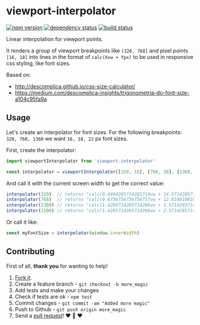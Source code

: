 # viewport-interpolator
[![npm version](https://img.shields.io/npm/v/viewport-interpolator.svg?style=flat-square)](https://www.npmjs.com/package/viewport-interpolator)
[![dependency status](https://img.shields.io/david/team-767/viewport-interpolator.svg?style=flat-square)](https://david-dm.org/team-767/viewport-interpolator)
[![build status](https://img.shields.io/travis/team-767/viewport-interpolator.svg?style=flat-square)](https://travis-ci.org/team-767/viewport-interpolator)

Linear interpolation for viewport points.

It renders a group of viewport breakpoints like `[320, 768]` and pixel points `[16, 18]` into lines
in the format of `calc(Xvw + Ypx)` to be used in responsive css styling, like font sizes.

Based on:
- http://descomplica.github.io/css-size-calculator/
- https://medium.com/descomplica-insights/trigonometria-do-font-size-a104c95fa9a

## Usage

Let's create an interpolator for font sizes. For the following breakpoints: `320, 768, 1360` we want
`16, 18, 22` px font sizes.

First, create the interpolator:

```js
import viewportInterpolator from 'viewport-interpolator'

const interpolator = viewportInterpolator([320, 16], [768, 18], [1360, 22])
```

And call it with the current screen width to get the correct value:

```js
interpolator(320)  // returns "calc(0.4464285714285714vw + 14.571428571428571px)" i.e. 16px on 320px screen width
interpolator(768)  // returns "calc(0.6756756756756757vw + 12.81081081081081px)"  i.e. 18px on 768px screen width
interpolator(1360) // returns "calc(1.4285714285714286vw + 2.5714285714285716px)" i.e. 22px on 1360px screen width
interpolator(1500) // returns "calc(1.4285714285714286vw + 2.5714285714285716px)" i.e. 24px on 1500px screen width
```

Or call it like:

```js
const myFontSize = interpolator(window.innerWidth)
```

## Contributing

First of all, **thank you** for wanting to help!

1. [Fork it](https://help.github.com/articles/fork-a-repo).
2. Create a feature branch - `git checkout -b more_magic`
3. Add tests and make your changes
4. Check if tests are ok - `npm test`
5. Commit changes - `git commit -am "Added more magic"`
6. Push to Github - `git push origin more_magic`
7. Send a [pull request](https://help.github.com/articles/using-pull-requests)! :heart: :sparkling_heart: :heart:
